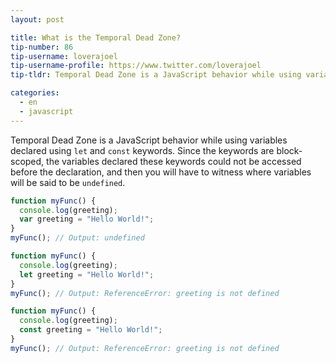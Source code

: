 ```yaml
---
layout: post

title: What is the Temporal Dead Zone?
tip-number: 86
tip-username: loverajoel
tip-username-profile: https://www.twitter.com/loverajoel
tip-tldr: Temporal Dead Zone is a JavaScript behavior while using variables declared using `let` and `const` keywords.

categories:
  - en
  - javascript
---
```


Temporal Dead Zone is a JavaScript behavior while using variables declared using `let` and `const` keywords. Since the keywords are block-scoped, the variables declared these keywords could not be accessed before the declaration, and then you will have to witness where variables will be said to be `undefined`.

```javascript
function myFunc() {
  console.log(greeting);
  var greeting = "Hello World!";
}
myFunc(); // Output: undefined

function myFunc() {
  console.log(greeting);
  let greeting = "Hello World!";
}
myFunc(); // Output: ReferenceError: greeting is not defined

function myFunc() {
  console.log(greeting);
  const greeting = "Hello World!";
}
myFunc(); // Output: ReferenceError: greeting is not defined
```
